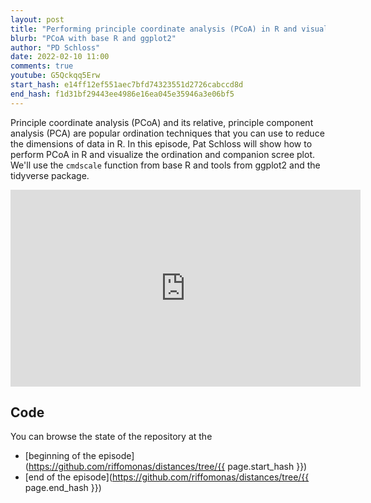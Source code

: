```yaml
---
layout: post
title: "Performing principle coordinate analysis (PCoA) in R and visualizing with ggplot2 (CC186)"
blurb: "PCoA with base R and ggplot2"
author: "PD Schloss"
date: 2022-02-10 11:00
comments: true
youtube: G5Qckqq5Erw
start_hash: e14ff12ef551aec7bfd74323551d2726cabccd8d
end_hash: f1d31bf29443ee4986e16ea045e35946a3e06bf5
---
```


Principle coordinate analysis (PCoA) and its relative, principle component analysis (PCA) are popular ordination techniques that you can use to reduce the dimensions of data in R. In this episode, Pat Schloss will show how to perform PCoA in R and visualize the ordination and companion scree plot. We'll use the `cmdscale` function from base R and tools from ggplot2 and the tidyverse package.


<iframe style="margin: 0 auto;display:block;" width="560" height="315" src="https://www.youtube.com/embed/{{ page.youtube }}" frameborder="0" allow="accelerometer; autoplay; encrypted-media; gyroscope; picture-in-picture" allowfullscreen></iframe>


## Code

You can browse the state of the repository at the
* [beginning of the episode](https://github.com/riffomonas/distances/tree/{{ page.start_hash }})
* [end of the episode](https://github.com/riffomonas/distances/tree/{{ page.end_hash }})
